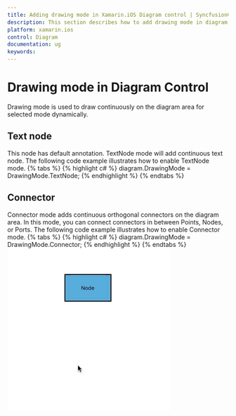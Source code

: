 ```yaml
---
title: Adding drawing mode in Xamarin.iOS Diagram control | Syncfusion®
description: This section describes how to add drawing mode in diagram (SfDiagram) control for Xamarin.iOS platform.
platform: xamarin.ios
control: Diagram
documentation: ug
keywords: 
---
```

# Drawing mode in Diagram Control
Drawing mode is used to draw continuously on the diagram area for selected mode dynamically.

## Text node
This node has default annotation. TextNode mode will add continuous text node. The following code example illustrates how to enable TextNode mode.
{% tabs %}
{% highlight c# %}
diagram.DrawingMode = DrawingMode.TextNode;
{% endhighlight %}
{% endtabs %}

## Connector
Connector mode adds continuous orthogonal connectors on the diagram area. In this mode, you can connect connectors in between Points, Nodes, or Ports. The following code example illustrates how to enable Connector mode.
{% tabs %}
{% highlight c# %}
diagram.DrawingMode = DrawingMode.Connector;
{% endhighlight %}
{% endtabs %}
![Drawing mode in Xamarin.iOS diagram](DrawingMode_images/DrawingMode.gif)

